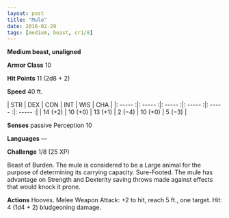 ```yaml
---
layout: post
title: "Mule"
date: 2016-02-29
tags: [medium, beast, cr1/8]
---
```


**Medium beast, unaligned**

**Armor Class** 10

**Hit Points** 11 (2d8 + 2)

**Speed** 40 ft.

|   STR   |   DEX   |   CON   |   INT   |   WIS   |   CHA   |
|: ----- :|: ----- :|: ----- :|: ----- :|: ----- :|: ----- :|
| 14 (+2) | 10 (+0) | 13 (+1) | 2 (−4) | 10 (+0) | 5 (−3) |

**Senses** passive Perception 10 

**Languages** — 

**Challenge** 1/8 (25 XP) 

Beast of Burden. The mule is considered to be a Large animal for the purpose of determining its carrying capacity. Sure-Footed. The mule has advantage on Strength and Dexterity saving throws made against effects that would knock it prone. 

**Actions** Hooves. Melee Weapon Attack: +2 to hit, reach 5 ft., one target. Hit: 4 (1d4 + 2) bludgeoning damage.